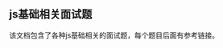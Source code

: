 ## js基础相关面试题

该文档包含了各种js基础相关的面试题，每个题目后面有参考链接。


###




###



###




###




###




###




###




###




###




###




###




###




###




###




###




###




###




###




###




###




###




###




###




###




###




###




###




###




###




###




###




###




###




###




###




###




###




###




###




###




###




###




###




###




###




###




###




###




###




###




###




###




###




###




###




###




###




###




###




###




###




###




###




###




###




###




###




###




###




###




###




###





